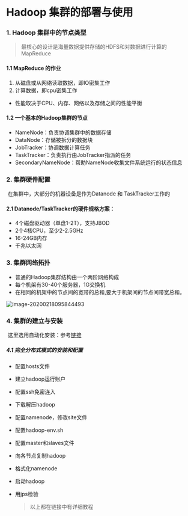 # Hadoop 集群的部署与使用

### 1. Hadoop 集群中的节点类型

> 最核心的设计是海量数据提供存储的HDFS和对数据进行计算的MapReduce

####	1.1 MapReduce 的作业

1. 从磁盘或从网络读取数据，即IO密集工作
2. 计算数据，即cpu密集工作

* 性能取决于CPU、内存、网络以及存储之间的性能平衡

#### 1.2 一个基本的Hadoop集群的节点

* NameNode：负责协调集群中的数据存储
* DataNode：存储被拆分的数据块
* JobTracker：协调数据计算任务
* TaskTracker：负责执行由JobTracker指派的任务
* SecondaryNameNode：帮助NameNode收集文件系统运行的状态信息

### 2. 集群硬件配置

​	在集群中，大部分的机器设备是作为Datanode 和 TaskTracker工作的

#### 2.1 Datanode/TaskTracker的硬件规格方案：

* 4个磁盘驱动器（单盘1-2T），支持JBOD
* 2个4核CPU，至少2-2.5GHz
* 16-24GB内存
* 千兆以太网

### 3. 集群网络拓扑

* 普通的Hadoop集群结构由一个两阶网络构成
* 每个机架有30-40个服务器，1G交换机
* 在相同的机架中的节点间的宽带的总和,要大于机架间的节点间带宽总和。

![image-20200218095844493](C:\Users\黄才龙\AppData\Roaming\Typora\typora-user-images\image-20200218095844493.png)

### 4. 集群的建立与安装

​	这里选用自动化安装：参考[链接](http://dblab.xmu.edu.cn/blog/install-hadoop/)

##### 4.1 完全分布式模式的安装和配置

* 配置hosts文件

* 建立hadoop运行账户

* 配置ssh免密连入

* 下载解压hadoop

* 配置namenode，修改site文件

* 配置hadoop-env.sh

* 配置master和slaves文件

* 向各节点复制hadoop

* 格式化namenode

* 启动hadoop

* 用jps检验

  > 以上都在链接中有详细教程

